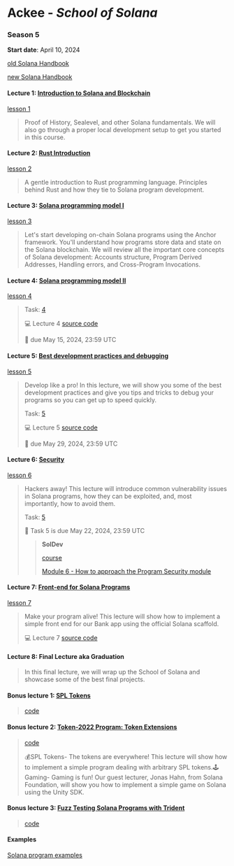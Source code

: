 # Ackee - _School of Solana_

### Season 5

**Start date**: April 10, 2024

[old Solana Handbook](./handbook/solana-handbook.pdf)

[new Solana Handbook](https://ackee.xyz/solana/book/latest/)

#### Lecture 1: [Introduction to Solana and Blockchain](https://youtu.be/okqyfP_h_54)

[lesson 1](https://github.com/Ackee-Blockchain/school-of-solana/tree/master/1.lesson)

> Proof of History, Sealevel, and other Solana fundamentals. We will also go through a proper local development setup to get you started in this course.

#### Lecture 2: [Rust Introduction](https://youtu.be/PXf9iT2GJYU)

[lesson 2](https://github.com/Ackee-Blockchain/school-of-solana/tree/master/2.lesson)

> A gentle introduction to Rust programming language. Principles behind Rust and how they tie to Solana program development.

#### Lecture 3: [Solana programming model I](https://www.youtube.com/watch?v=Plp4y27LNWs)

[lesson 3](https://github.com/Ackee-Blockchain/school-of-solana/tree/master/3.lesson)

> Let's start developing on-chain Solana programs using the Anchor framework. You'll understand how programs store data and state on the Solana blockchain. We will review all the important core concepts of Solana development: Accounts structure, Program Derived Addresses, Handling errors, and Cross-Program Invocations.

#### Lecture 4: [Solana programming model II](https://youtu.be/Cai1Orc1NuI)

[lesson 4](https://github.com/Ackee-Blockchain/school-of-solana/tree/master/4.lesson)

> Task: [4](https://classroom.github.com/a/iEi2MHNR)
>
> 💻 Lecture 4 [source code](https://github.com/Ackee-Blockchain/wsos-bank)
>
> 📆 due May 15, 2024, 23:59 UTC

#### Lecture 5: [Best development practices and debugging](https://www.youtube.com/watch?v=rL1fqxUnqOQ)

[lesson 5](https://github.com/Ackee-Blockchain/school-of-solana/tree/master/5.lesson)

> Develop like a pro! In this lecture, we will show you some of the best development practices and give you tips and tricks to debug your programs so you can get up to speed quickly.
>
> Task: [5](https://github.com/School-of-Solana/solana-program-aquental)
>
> 💻 Lecture 5 [source code](https://github.com/Ackee-Blockchain/sos-debugging-lecture)
>
> 📆 due May 29, 2024, 23:59 UTC

#### Lecture 6: [Security](https://www.youtube.com/watch?v=Qkf9QwSfHAM)

[lesson 6](https://github.com/Ackee-Blockchain/school-of-solana/tree/master/6.lesson)

> Hackers away! This lecture will introduce common vulnerability issues in Solana programs, how they can be exploited, and, most importantly, how to avoid them.
>
> Task: [5](https://github.com/School-of-Solana/task5-aquental)
>
> 📆 Task 5 is due May 22, 2024, 23:59 UTC
>
> > **SolDev**
> >
> > [course](https://www.soldev.app/course)
> >
> > [Module 6 - How to approach the Program Security module](https://www.soldev.app/course/security-intro)

#### Lecture 7: [Front-end for Solana Programs](https://www.youtube.com/watch?v=EOyTLYxEtZQ)

[lesson 7](https://github.com/Ackee-Blockchain/school-of-solana/tree/master/7.lesson)

> Make your program alive! This lecture will show how to implement a simple front end for our Bank app using the official Solana scaffold.
>
> 💻 Lecture 7 [source code](https://github.com/Ackee-Blockchain/school-of-solana/tree/master/7.lesson)

#### Lecture 8: Final Lecture aka Graduation

> In this final lecture, we will wrap up the School of Solana and showcase some of the best final projects.

#### Bonus lecture 1: [SPL Tokens](https://youtu.be/iwa8SPuAjIk)

> [code](https://github.com/Ackee-Blockchain/school-of-solana/tree/master/Bonus-SPL-Token/escrow-example)

#### Bonus lecture 2: [Token-2022 Program: Token Extensions](https://youtu.be/Wg86rRA06Hw)

> [code](https://github.com/Ackee-Blockchain/sos-bonus-lecture-escrow)
>
> 💰SPL Tokens- The tokens are everywhere! This lecture will show how to implement a simple program dealing with arbitrary SPL tokens.🕹️Gaming- Gaming is fun! Our guest lecturer, Jonas Hahn, from Solana Foundation, will show you how to implement a simple game on Solana using the Unity SDK.

#### Bonus lecture 3: [Fuzz Testing Solana Programs with Trident](https://youtu.be/5Lq8iEbMFbs)

> [code](https://github.com/Ackee-Blockchain/sos-trident)

#### Examples

[Solana program examples](https://github.com/solana-developers/program-examples)
